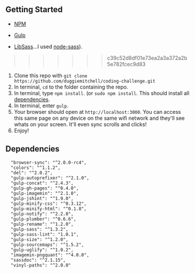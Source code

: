 
## Getting Started

* [NPM](http://blog.nodeknockout.com/post/65463770933/how-to-install-node-js-and-npm)
* [Gulp](http://gulpjs.com/)

* [LibSass](http://sass-lang.com/libsass)...I used [node-sass](https://github.com/sass/node-sass)).
>>>>>>> c39c52d8df01e73ea2a3a372a2b5e782fcec9d83


1.  Clone this repo with `git clone https://github.com/duggiemitchell/coding-challenge.git`
2.  In terminal, `cd` to the folder containing the repo.
3.  In terminal, type `npm install`. (or `sudo npm install`. This should install all [dependencies](#dependencies).
4. In terminal, enter `gulp`.
5. Your browser should open at `http://localhost:3000`. You can access this same page on any device on the same wifi network and they'll see whats on your screen. It'll even sync scrolls and clicks!
6. Enjoy!


## Dependencies
```
  "browser-sync": "^2.0.0-rc4",
  "colors": "^1.1.2",
  "del": "^2.0.2",
  "gulp-autoprefixer": "^2.1.0",
  "gulp-concat": "^2.4.3",
  "gulp-gh-pages": "^0.4.0",
  "gulp-imagemin": "^2.1.0",
  "gulp-jshint": "^1.9.0",
  "gulp-minify-css": "^0.3.12",
  "gulp-minify-html": "^0.1.8",
  "gulp-notify": "^2.2.0",
  "gulp-plumber": "^0.6.6",
  "gulp-rename": "^1.2.0",
  "gulp-sass": "^1.3.2",
  "gulp-sass-lint": "1.0.1",
  "gulp-size": "^1.2.0",
  "gulp-sourcemaps": "^1.5.2",
  "gulp-uglify": "^1.0.2",
  "imagemin-pngquant": "^4.0.0",
  "sassdoc": "^2.1.15",
  "vinyl-paths": "^2.0.0"
```
